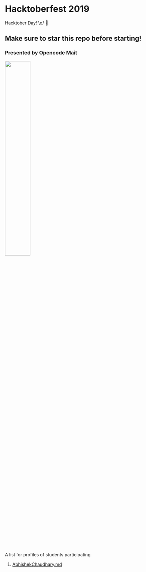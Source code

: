 # Hacktoberfest 2019
Hacktober Day! \o/ 🎉

## Make sure to star this repo before starting!

### Presented by Opencode Mait
<img src="https://hacktoberfest.digitalocean.com/assets/logo-hf19-full-10f3c000cea930c76acc1dedc516ea7118b95353220869a3051848e45ff1d656.svg" width="40%"/>

A list for profiles of students participating
1. [AbhishekChaudhary.md](./profiles/AbhishekChaudhary.md)
